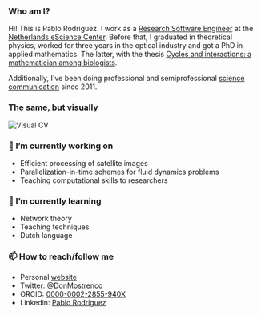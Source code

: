 ### Who am I?

Hi! This is Pablo Rodríguez. I work as a [Research Software Engineer](https://en.wikipedia.org/wiki/Research_software_engineering) at the [Netherlands eScience Center](https://www.esciencecenter.nl/). Before that, I graduated in theoretical physics, worked for three years in the optical industry and got a PhD in applied mathematics. The latter, with the thesis [Cycles and interactions: a mathematician among biologists](https://doi.org/10.18174/520571).

Additionally, I've been doing professional and semiprofessional [science communication](https://pabrod.github.io/pages/sci-comm-en.html#sci-comm) since 2011.

### The same, but visually

![Visual CV](https://pabrod.github.io/images/visual_cv.png)

### 🔭 I’m currently working on

- Efficient processing of satellite images
- Parallelization-in-time schemes for fluid dynamics problems
- Teaching computational skills to researchers

### 🌱 I’m currently learning

- Network theory
- Teaching techniques
- Dutch language

### 📫 How to reach/follow me

- Personal [website](https://pabrod.github.io)
- Twitter: [@DonMostrenco](https://twitter.com/DonMostrenco)
- ORCID: [0000-0002-2855-940X](https://orcid.org/0000-0002-2855-940X)
- Linkedin: [Pablo Rodríguez](https://www.linkedin.com/in/pabrod/)
